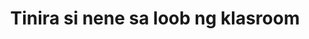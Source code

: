 ---
layout: post
title: Tinira si nene sa loob ng klasroom
duration: '02:41'
view: 154
rate: 2
video: 'https://flashservice.xvideos.com/embedframe/19948553'
category: 
 - pinay
 - student
 - quickie
tags: 
 - pinay-sex
 - nene
 - mokong
 - fucked
 - jackpot
priority: 0.9
changefreq: daily
---